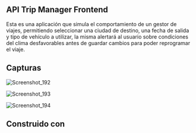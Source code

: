## API Trip Manager Frontend

Esta es una aplicación que simula el comportamiento de un gestor de viajes, permitiendo seleccionar una ciudad de destino, 
una fecha de salida y tipo de vehículo a utilizar, la misma alertará al usuario sobre condiciones del clima desfavorables antes de guardar cambios para poder reprogramar
el viaje.

## Capturas

![Screenshot_192](https://user-images.githubusercontent.com/92226308/162649595-812a5843-9e80-4b59-a4ff-e7444a0a1a7b.png)

![Screenshot_193](https://user-images.githubusercontent.com/92226308/162649606-68f8c554-ae7a-4a52-ae94-b4db6dfc0354.png)

![Screenshot_194](https://user-images.githubusercontent.com/92226308/162649611-3e710c19-52b9-409b-930d-4922f95fd674.png)

## Construido con

